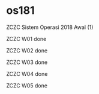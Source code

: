 # os181
ZCZC Sistem Operasi 2018 Awal (1)

ZCZC W01 done

ZCZC W02 done

ZCZC W03 done

ZCZC W04 done

ZCZC W05 done
